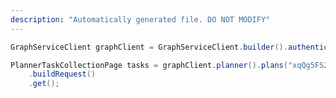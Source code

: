 ```yaml
---
description: "Automatically generated file. DO NOT MODIFY"
---
```

<!-- markdownlint-disable MD041 -->

```java
GraphServiceClient graphClient = GraphServiceClient.builder().authenticationProvider( authProvider ).buildClient();

PlannerTaskCollectionPage tasks = graphClient.planner().plans("xqQg5FS2LkCp935s-FIFm2QAFkHM").tasks()
    .buildRequest()
    .get();
```
